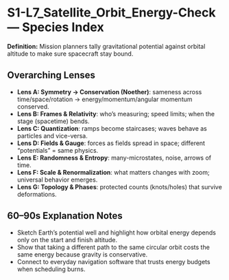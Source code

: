 # S1-L7_Satellite_Orbit_Energy-Check — Species Index
**Definition:** Mission planners tally gravitational potential against orbital altitude to make sure spacecraft stay bound.
## Overarching Lenses

- **Lens A: Symmetry -> Conservation (Noether)**: sameness across time/space/rotation → energy/momentum/angular momentum conserved.
- **Lens B: Frames & Relativity**: who’s measuring; speed limits; when the stage (spacetime) bends.
- **Lens C: Quantization**: ramps become staircases; waves behave as particles and vice-versa.
- **Lens D: Fields & Gauge**: forces as fields spread in space; different “potentials” = same physics.
- **Lens E: Randomness & Entropy**: many-microstates, noise, arrows of time.
- **Lens F: Scale & Renormalization**: what matters changes with zoom; universal behavior emerges.
- **Lens G: Topology & Phases**: protected counts (knots/holes) that survive deformations.

## 60–90s Explanation Notes
- Sketch Earth’s potential well and highlight how orbital energy depends only on the start and finish altitude.
- Show that taking a different path to the same circular orbit costs the same energy because gravity is conservative.
- Connect to everyday navigation software that trusts energy budgets when scheduling burns.
